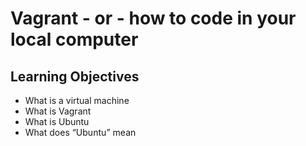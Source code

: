 # Vagrant - or - how to code in your local computer
## Learning Objectives
* What is a virtual machine
* What is Vagrant
* What is Ubuntu
* What does “Ubuntu” mean

